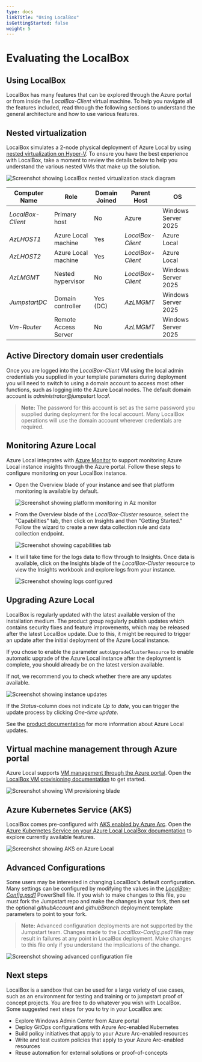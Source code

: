 ```yaml
---
type: docs
linkTitle: "Using LocalBox"
isGettingStarted: false
weight: 5
---
```

# Evaluating the LocalBox

## Using LocalBox

LocalBox has many features that can be explored through the Azure portal or from inside the _LocalBox-Client_ virtual machine. To help you navigate all the features included, read through the following sections to understand the general architecture and how to use various features.

## Nested virtualization

LocalBox simulates a 2-node physical deployment of Azure Local by using [nested virtualization on Hyper-V](https://learn.microsoft.com/virtualization/hyper-v-on-windows/user-guide/nested-virtualization). To ensure you have the best experience with LocalBox, take a moment to review the details below to help you understand the various nested VMs that make up the solution.

  ![Screenshot showing LocalBox nested virtualization stack diagram](./nested_virtualization.png)

| Computer Name    | Role                                | Domain Joined | Parent Host     | OS                  |
| ---------------- | ----------------------------------- | ------------- | --------------- | ------------------- |
| _LocalBox-Client_  | Primary host                        | No            | Azure           | Windows Server 2025 |
| _AzLHOST1_       | Azure Local machine                            | Yes           | _LocalBox-Client_ | Azure Local     |
| _AzLHOST2_       | Azure Local machine                            | Yes           | _LocalBox-Client_ | Azure Local     |
| _AzLMGMT_        | Nested hypervisor                   | No            | _LocalBox-Client_ | Windows Server 2025 |
| _JumpstartDC_    | Domain controller                   | Yes (DC)      | _AzLMGMT_       | Windows Server 2025 |
| _Vm-Router_      | Remote Access Server                | No            | _AzLMGMT_       | Windows Server 2025 |

## Active Directory domain user credentials

Once you are logged into the _LocalBox-Client_ VM using the local admin credentials you supplied in your template parameters during deployment you will need to switch to using a domain account to access most other functions, such as logging into the Azure Local nodes. The default domain account is _administrator@jumpstart.local_.

  > **Note:** The password for this account is set as the same password you supplied during deployment for the local account. Many LocalBox operations will use the domain account wherever credentials are required.

## Monitoring Azure Local

Azure Local integrates with [Azure Monitor](https://learn.microsoft.com/azure/azure-local/manage/monitor-hci-single) to support monitoring Azure Local instance insights through the Azure portal. Follow these steps to configure monitoring on your LocalBox instance.

- Open the Overview blade of your instance and see that platform monitoring is available by default.

  ![Screenshot showing platform monitoring in Az monitor](./monitor_platform.png)

- From the Overview blade of the _LocalBox-Cluster_ resource, select the "Capabilities" tab, then click on Insights and then "Getting Started." Follow the wizard to create a new data collection rule and data collection endpoint.

  ![Screenshot showing capabilities tab](./create_dcr.png)

- It will take time for the logs data to flow through to Insights. Once data is available, click on the Insights blade of the _LocalBox-Cluster_ resource to view the Insights workbook and explore logs from your instance.

  ![Screenshot showing logs configured](./az_local_insights.png)

## Upgrading Azure Local

LocalBox is regularly updated with the latest available version of the installation medium. The product group regularly publish updates which contains security fixes and feature improvements, which may be released after the latest LocalBox update.
Due to this, it might be required to trigger an update after the initial deployment of the Azure Local instance.

If you chose to enable the parameter `autoUpgradeClusterResource` to enable automatic upgrade of the Azure Local instance after the deployment is complete, you should already be on the latest version available.

If not, we recommend you to check whether there are any updates available.

  ![Screenshot showing instance updates](./cluster_updates.png)

If the _Status_-column does not indicate _Up to date_, you can trigger the update process by clicking _One-time update_.

See the [product documentation](https://learn.microsoft.com/azure/azure-local/update/about-updates-23h2) for more information about Azure Local updates.

## Virtual machine management through Azure portal

Azure Local supports [VM management through the Azure portal](https://learn.microsoft.com/azure/azure-local/manage/azure-arc-vm-management-overview). Open the [LocalBox VM provisioning documentation](../RB/) to get started.

![Screenshot showing VM provisioning blade](./vm_provisioning.png)

## Azure Kubernetes Service (AKS)

LocalBox comes pre-configured with [AKS enabled by Azure Arc](https://learn.microsoft.com/azure/aks/aksarc/aks-overview). Open the [Azure Kubernetes Service on your Azure Local LocalBox documentation](../AKS/) to explore currently available features.

![Screenshot showing AKS on Azure Local](./cluster_detail.png)

## Advanced Configurations

Some users may be interested in changing LocalBox's default configuration. Many settings can be configured by modifying the values in the [_LocalBox-Config.psd1_](https://github.com/microsoft/azure_arc/blob/main/azure_jumpstart_Localbox/artifacts/PowerShell/LocalBox-Config.psd1) PowerShell file. If you wish to make changes to this file, you must fork the Jumpstart repo and make the changes in your fork, then set the optional _githubAccount_ and _githubBranch_ deployment template parameters to point to your fork.

  > **Note:** Advanced configuration deployments are not supported by the Jumpstart team. Changes made to the _LocalBox-Config.psd1_ file may result in failures at any point in LocalBox deployment. Make changes to this file only if you understand the implications of the change.

![Screenshot showing advanced configuration file](./advanced_config.png)

## Next steps

LocalBox is a sandbox that can be used for a large variety of use cases, such as an environment for testing and training or to jumpstart proof of concept projects. You are free to do whatever you wish with LocalBox. Some suggested next steps for you to try in your LocalBox are:

- Explore Windows Admin Center from Azure portal
- Deploy GitOps configurations with Azure Arc-enabled Kubernetes
- Build policy initiatives that apply to your Azure Arc-enabled resources
- Write and test custom policies that apply to your Azure Arc-enabled resources
- Reuse automation for external solutions or proof-of-concepts
